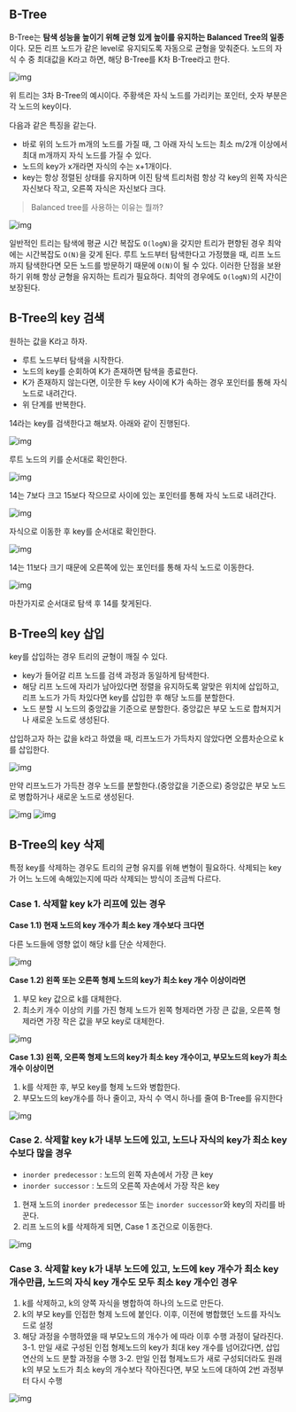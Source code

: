 ## B-Tree

B-Tree는 **탐색 성능을 높이기 위해 균형 있게 높이를 유지하는 Balanced Tree의 일종**이다.  모든 리프 노드가 같은 level로 유지되도록 자동으로 균형을 맞춰준다.
노드의 자식 수 중 최대값을 K라고 하면, 해당 B-Tree를 K차 B-Tree라고 한다.

![img](https://github.com/dilmah0203/TIL/blob/main/Image/B-Tree.png)

위 트리는 3차 B-Tree의 예시이다. 주황색은 자식 노드를 가리키는 포인터, 숫자 부분은 각 노드의 key이다. 

다음과 같은 특징을 같는다.

- 바로 위의 노드가 m개의 노드를 가질 때, 그 아래 자식 노드는 최소 m/2개 이상에서 최대 m개까지 자식 노드를 가질 수 있다.
- 노드의 key가 x개라면 자식의 수는 x+1개이다.
- key는 항상 정렬된 상태를 유지하며 이진 탐색 트리처럼 항상 각 key의 왼쪽 자식은 자신보다 작고, 오른쪽 자식은 자신보다 크다. 

> Balanced tree를 사용하는 이유는 뭘까?

![img](https://github.com/dilmah0203/TIL/blob/main/Image/B-Tree2.png)

일반적인 트리는 탐색에 평균 시간 복잡도 `O(logN)`을 갖지만 트리가 편향된 경우 최악에는 시간복잡도 `O(N)`을 갖게 된다. 루트 노드부터 탐색한다고 가정했을 때, 리프 노드까지 탐색한다면 모든 노드를 방문하기 때문에 `O(N)`이 될 수 있다.
이러한 단점을 보완하기 위해 항상 균형을 유지하는 트리가 필요하다. 최악의 경우에도 `O(logN)`의 시간이 보장된다.

## B-Tree의 key 검색

원하는 값을 K라고 하자.

- 루트 노드부터 탐색을 시작한다.
- 노드의 key를 순회하여 K가 존재하면 탐색을 종료한다.
- K가 존재하지 않는다면, 이웃한 두 key 사이에 K가 속하는 경우 포인터를 통해 자식 노드로 내려간다.
- 위 단계를 반복한다.

14라는 key를 검색한다고 해보자. 아래와 같이 진행된다.

![img](https://github.com/dilmah0203/TIL/blob/main/Image/B-Tree3.png)

루트 노드의 키를 순서대로 확인한다. 

![img](https://github.com/dilmah0203/TIL/blob/main/Image/B-Tree4.png)

14는 7보다 크고 15보다 작으므로 사이에 있는 포인터를 통해 자식 노드로 내려간다.

![img](https://github.com/dilmah0203/TIL/blob/main/Image/B-Tree5.png)

자식으로 이동한 후 key를 순서대로 확인한다. 

![img](https://github.com/dilmah0203/TIL/blob/main/Image/B-Tree6.png)

14는 11보다 크기 때문에 오른쪽에 있는 포인터를 통해 자식 노드로 이동한다.

![img](https://github.com/dilmah0203/TIL/blob/main/Image/B-Tree7.png)

마찬가지로 순서대로 탐색 후 14를 찾게된다.

## B-Tree의 key 삽입

key를 삽입하는 경우 트리의 균형이 깨질 수 있다.

- key가 들어갈 리프 노드를 검색 과정과 동일하게 탐색한다.
- 해당 리프 노드에 자리가 남아있다면 정렬을 유지하도록 알맞은 위치에 삽입하고, 리프 노드가 가득 차있다면 key를 삽입한 후 해당 노드를 분할한다.
- 노드 분할 시 노드의 중앙값을 기준으로 분할한다. 중앙값은 부모 노드로 합쳐지거나 새로운 노드로 생성된다.

삽입하고자 하는 값을 k라고 하였을 때, 리프노드가 가득차지 않았다면 오름차순으로 k를 삽입한다.

![img](https://github.com/dilmah0203/TIL/blob/main/Image/B-Tree8.png)

만약 리프노드가 가득찬 경우 노드를 분할한다.(중앙값을 기준으로) 중앙값은 부모 노드로 병합하거나 새로운 노드로 생성된다.

![img](https://github.com/dilmah0203/TIL/blob/main/Image/B-Tree9.png)
![img](https://github.com/dilmah0203/TIL/blob/main/Image/B-Tree10.png)

## B-Tree의 key 삭제

특정 key를 삭제하는 경우도 트리의 균형 유지를 위해 변형이 필요하다. 삭제되는 key가 어느 노드에 속해있는지에 따라 삭제되는 방식이 조금씩 다르다.

### Case 1. 삭제할 key k가 리프에 있는 경우

**Case 1.1) 현재 노드의 key 개수가 최소 key 개수보다 크다면**

다른 노드들에 영향 없이 해당 k를 단순 삭제한다.

![img](https://github.com/dilmah0203/TIL/blob/main/Image/B-Tree16.png)
 
**Case 1.2) 왼쪽 또는 오른쪽 형제 노드의 key가 최소 key 개수 이상이라면**
  
1. 부모 key 값으로 k를 대체한다.
2. 최소키 개수 이상의 키를 가진 형제 노드가 왼쪽 형제라면 가장 큰 값을, 오른쪽 형제라면 가장 작은 값을 부모 key로 대체한다.

![img](https://github.com/dilmah0203/TIL/blob/main/Image/B-Tree17.png)

**Case 1.3) 왼쪽, 오른쪽 형제 노드의 key가 최소 key 개수이고, 부모노드의 key가 최소개수 이상이면**

1. k를 삭제한 후, 부모 key를 형제 노드와 병합한다.
2. 부모노드의 key개수를 하나 줄이고, 자식 수 역시 하나를 줄여 B-Tree를 유지한다

![img](https://github.com/dilmah0203/TIL/blob/main/Image/B-Tree18.png)   

### Case 2. 삭제할 key k가 내부 노드에 있고, 노드나 자식의 key가 최소 key수보다 많을 경우

- `inorder predecessor` : 노드의 왼쪽 자손에서 가장 큰 key
- `inorder successor` : 노드의 오른쪽 자손에서 가장 작은 key
  
1. 현재 노드의 `inorder predecessor` 또는 `inorder successor`와 key의 자리를 바꾼다.
2. 리프 노드의 k를 삭제하게 되면, Case 1 조건으로 이동한다.

![img](https://github.com/dilmah0203/TIL/blob/main/Image/B-Tree19.png) 

### Case 3. 삭제할 key k가 내부 노드에 있고, 노드에 key 개수가 최소 key 개수만큼, 노드의 자식 key 개수도 모두 최소 key 개수인 경우

1. k를 삭제하고, k의 양쪽 자식을 병합하여 하나의 노드로 만든다.
2. k의 부모 key를 인접한 형제 노드에 붙인다. 이후, 이전에 병합했던 노드를 자식노드로 설정
3. 해당 과정을 수행하였을 때 부모노드의 개수가 에 따라 이후 수행 과정이 달라진다.
  3-1. 만일 새로 구성된 인접 형제노드의 key가 최대 key 개수를 넘어갔다면, 삽입 연산의 노드 분할 과정을 수행
  3-2. 만일 인접 형제노드가 새로 구성되더라도 원래 k의 부모 노드가 최소 key의 개수보다 작아진다면, 부모 노드에 대하여 2번 과정부터 다시 수행

![img](https://github.com/dilmah0203/TIL/blob/main/Image/B-Tree20.png) 

